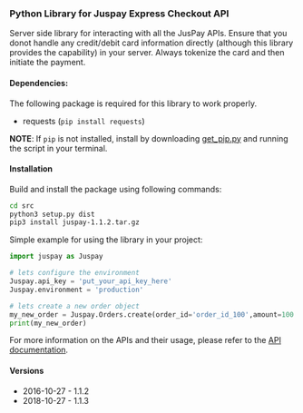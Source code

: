 ### Python Library for Juspay Express Checkout API

Server side library for interacting with all the JusPay APIs. Ensure that you donot handle any credit/debit card information directly (although this library provides the capability) in your server. Always tokenize the card and then initiate the payment.

#### Dependencies:

The following package is required for this library to work properly.

 * requests (`pip install requests`)

**NOTE**: If `pip` is not installed, install by downloading [get_pip.py](https://bootstrap.pypa.io/get-pip.py) and running the script in your terminal.

#### Installation
Build and install the package using following commands:

```bash
cd src
python3 setup.py dist
pip3 install juspay-1.1.2.tar.gz
```
Simple example for using the library in your project:

```python
import juspay as Juspay

# lets configure the environment
Juspay.api_key = 'put_your_api_key_here'
Juspay.environment = 'production'

# lets create a new order object
my_new_order = Juspay.Orders.create(order_id='order_id_100',amount=100.00)
print(my_new_order)
```
For more information on the APIs and their usage, please refer to the [API documentation](https://www.juspay.in/docs/api/ec).

#### Versions
 * 2016-10-27 - 1.1.2
 * 2018-10-27 - 1.1.3
